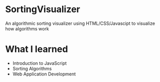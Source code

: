 # SortingVisualizer

An algorithmic sorting visualizer using HTML/CSS/Javascipt to visualize how algorithms work

# What I learned

- Introduction to JavaScript
- Sorting Algorithms
- Web Application Development
